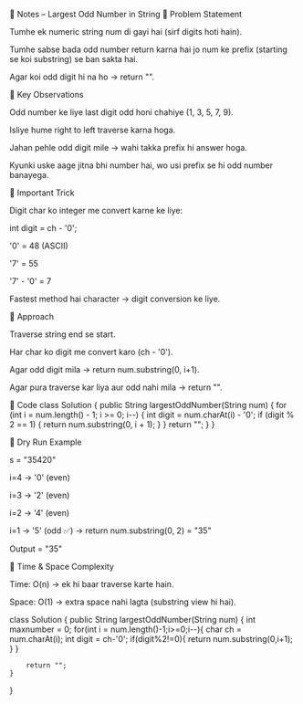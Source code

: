 📒 Notes – Largest Odd Number in String
🔹 Problem Statement

Tumhe ek numeric string num di gayi hai (sirf digits hoti hain).

Tumhe sabse bada odd number return karna hai jo num ke prefix (starting se koi substring) se ban sakta hai.

Agar koi odd digit hi na ho → return "".

🔹 Key Observations

Odd number ke liye last digit odd honi chahiye (1, 3, 5, 7, 9).

Isliye hume right to left traverse karna hoga.

Jahan pehle odd digit mile → wahi takka prefix hi answer hoga.

Kyunki uske aage jitna bhi number hai, wo usi prefix se hi odd number banayega.

🔹 Important Trick

Digit char ko integer me convert karne ke liye:

int digit = ch - '0';


'0' = 48 (ASCII)

'7' = 55

'7' - '0' = 7

Fastest method hai character → digit conversion ke liye.

🔹 Approach

Traverse string end se start.

Har char ko digit me convert karo (ch - '0').

Agar odd digit mila → return num.substring(0, i+1).

Agar pura traverse kar liya aur odd nahi mila → return "".

🔹 Code
class Solution {
    public String largestOddNumber(String num) {
        for (int i = num.length() - 1; i >= 0; i--) {
            int digit = num.charAt(i) - '0';
            if (digit % 2 == 1) {
                return num.substring(0, i + 1);
            }
        }
        return "";
    }
}

🔹 Dry Run Example

s = "35420"

i=4 → '0' (even)

i=3 → '2' (even)

i=2 → '4' (even)

i=1 → '5' (odd ✅)
→ return num.substring(0, 2) = "35"

Output = "35"

🔹 Time & Space Complexity

Time: O(n) → ek hi baar traverse karte hain.

Space: O(1) → extra space nahi lagta (substring view hi hai).

class Solution {
    public String largestOddNumber(String num) {
        int maxnumber = 0;
        for(int i = num.length()-1;i>=0;i--){
            char ch = num.charAt(i);
            int digit = ch-'0';
            if(digit%2!=0){
                return num.substring(0,i+1);
            }
        }
        
        return "";
    }
}
